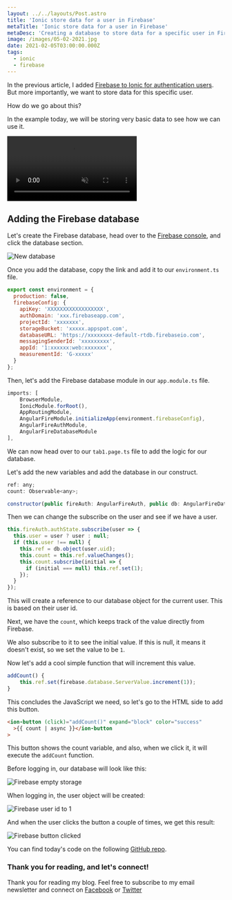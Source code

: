 ```yaml
---
layout: ../../layouts/Post.astro
title: 'Ionic store data for a user in Firebase'
metaTitle: 'Ionic store data for a user in Firebase'
metaDesc: 'Creating a database to store data for a specific user in Firebase'
image: /images/05-02-2021.jpg
date: 2021-02-05T03:00:00.000Z
tags:
  - ionic
  - firebase
---
```


In the previous article, I added [Firebase to Ionic for authentication users](https://daily-dev-tips.com/posts/adding-firebase-google-authentication-to-an-ionic-app/). But more importantly, we want to store data for this specific user.

How do we go about this?

In the example today, we will be storing very basic data to see how we can use it.

<video autoplay loop muted playsinline>
  <source src="https://res.cloudinary.com/daily-dev-tips/video/upload/q_auto/fb-count_oh14iv.webm" type="video/webm" />
  <source src="https://res.cloudinary.com/daily-dev-tips/video/upload/q_auto/fb-count_jxqbbs.mp4" type="video/mp4" />
</video>

## Adding the Firebase database

Let's create the Firebase database, head over to the [Firebase console](https://console.firebase.google.com/), and click the database section.

![New database](https://cdn.hashnode.com/res/hashnode/image/upload/v1612096088100/A1biTkrax.png)

Once you add the database, copy the link and add it to our `environment.ts` file.

```js
export const environment = {
  production: false,
  firebaseConfig: {
    apiKey: 'XXXXXXXXXXXXXXXXXX',
    authDomain: 'xxx.firebaseapp.com',
    projectId: 'xxxxxxx',
    storageBucket: 'xxxxx.appspot.com',
    databaseURL: 'https://xxxxxxxx-default-rtdb.firebaseio.com',
    messagingSenderId: 'xxxxxxxxx',
    appId: '1:xxxxxx:web:xxxxxxx',
    measurementId: 'G-xxxxx'
  }
};
```

Then, let's add the Firebase database module in our `app.module.ts` file.

```js
imports: [
	BrowserModule,
	IonicModule.forRoot(),
	AppRoutingModule,
	AngularFireModule.initializeApp(environment.firebaseConfig),
	AngularFireAuthModule,
	AngularFireDatabaseModule
],
```

We can now head over to our `tab1.page.ts` file to add the logic for our database.

Let's add the new variables and add the database in our construct.

```js
ref: any;
count: Observable<any>;

constructor(public fireAuth: AngularFireAuth, public db: AngularFireDatabase)
```

Then we can change the subscribe on the user and see if we have a user.

```js
this.fireAuth.authState.subscribe(user => {
  this.user = user ? user : null;
  if (this.user !== null) {
    this.ref = db.object(user.uid);
    this.count = this.ref.valueChanges();
    this.count.subscribe(initial => {
      if (initial === null) this.ref.set(1);
    });
  }
});
```

This will create a reference to our database object for the current user. This is based on their user id.

Next, we have the `count`, which keeps track of the value directly from Firebase.

We also subscribe to it to see the initial value. If this is null, it means it doesn't exist, so we set the value to be `1`.

Now let's add a cool simple function that will increment this value.

```js
addCount() {
	this.ref.set(firebase.database.ServerValue.increment(1));
}
```

This concludes the JavaScript we need, so let's go to the HTML side to add this button.

```html
<ion-button (click)="addCount()" expand="block" color="success"
  >{{ count | async }}</ion-button
>
```

This button shows the count variable, and also, when we click it, it will execute the `addCount` function.

Before logging in, our database will look like this:

![Firebase empty storage](https://cdn.hashnode.com/res/hashnode/image/upload/v1612096577832/fq9xEA30p.png)

When logging in, the user object will be created:

![Firebase user id to 1](https://cdn.hashnode.com/res/hashnode/image/upload/v1612096605252/bCAZTyg0A.png)

And when the user clicks the button a couple of times, we get this result:

![Firebase button clicked](https://cdn.hashnode.com/res/hashnode/image/upload/v1612096639600/0hnhrMk8U.png)

You can find today's code on the following [GitHub repo](https://github.com/rebelchris/ionic-firebase-login/tree/feature/database).

### Thank you for reading, and let's connect!

Thank you for reading my blog. Feel free to subscribe to my email newsletter and connect on [Facebook](https://www.facebook.com/DailyDevTipsBlog) or [Twitter](https://twitter.com/DailyDevTips1)
